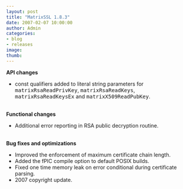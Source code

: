 ```yaml
---
layout: post
title: "MatrixSSL 1.8.3"
date: 2007-02-07 10:00:00
author: Admin
categories:
- blog
- releases
image:
thumb:
---
```

<b>API changes</b>
<ul>
<li>const qualifiers added to literal string parameters for <tt>matrixRsaReadPrivKey</tt>, <tt>matrixRsaReadKeys</tt>, <tt>matrixRsaReadKeysEx</tt> and <tt>matrixX509ReadPubKey</tt>.
</li>
</ul>
<br/>
<b>Functional changes</b>
<ul>
<li>Additional error reporting in RSA public decryption routine.</li>
</ul>
<br/>
<b>Bug fixes and optimizations</b>
<ul>
<li>Improved the enforcement of maximum certificate chain length.</li>
<li>Added the fPIC compile option to default POSIX builds.</li>
<li>Fixed one time memory leak on error conditional during certificate parsing.</li>
<li>2007 copyright update.</li>
</ul>
<br/>
